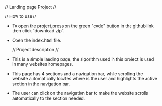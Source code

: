  // Landing page Project //

 // How to use // 

* To open the project,press on the green "code" button in the github link then click "download zip". 
* Open the index.html file.



  // Project description // 

* This is a simple landing page, the algorithm used in this project is used in many websites homepages.
* This page has 4 sections and a navigation bar, while scrolling the website automatically locates where is the user and highlights the active section in the navigation bar.
* The user can click on the navigation bar to make the website scrolls automatically to the section needed.
